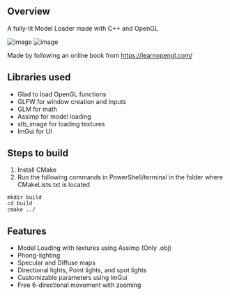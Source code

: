 ## Overview

A fully-lit Model Loader made with C++ and OpenGL

![image](https://github.com/user-attachments/assets/4fe6e51a-2857-4b8e-900e-6e981ae8c649)
![image](https://github.com/user-attachments/assets/5ed1bb92-81a6-4f1c-bc30-a0e3608ec5ce)


Made by following an online book from https://learnopengl.com/

## Libraries used
- Glad to load OpenGL functions
- GLFW for window creation and Inputs
- GLM for math
- Assimp for model loading
- stb_image for loading textures
- ImGui for UI

## Steps to build
1. Install CMake
2. Run the following commands in PowerShell/terminal in the folder where CMakeLists.txt is located
```
mkdir build
cd build
cmake ../
```

## Features
- Model Loading with textures using Assimp (Only .obj)
- Phong-lighting
- Specular and Diffuse maps
- Directional lights, Point lights, and spot lights
- Customizable parameters using ImGui
- Free 6-directional movement with zooming
  




